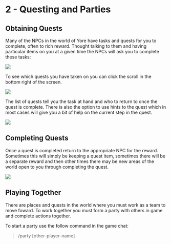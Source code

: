 # 2 - Questing and Parties
## Obtaining Quests
Many of the NPCs in the world of Yore have tasks and quests for you to complete, often to rich reward. Thought talking to them and having particular items on you at a given time the NPCs will ask you to complete these tasks:

![]({{DOC_PATH}}245a65aa1f2b53a146fca6adf5bd2dac.png)

To see which quests you have taken on you can click the scroll in the bottom right of the screen.

![]({{DOC_PATH}}2d082c448bda83e2197af5cdb24d8246.png)

The list of quests tell you the task at hand and who to return to once the quest is complete. There is also the option to use hints to the quest which in most cases will give you a bit of help on the current step in the quest. 

![]({{DOC_PATH}}b06a18488f57807557422087bbf12bdb.png)
## Completing Quests
Once a quest is completed return to the appropriate NPC for the reward. Sometimes this will simply be keeping a quest item, sometimes there will be a separate reward and then other times there may be new areas of the world open to you through completing the quest.

![]({{DOC_PATH}}7694bbb4894166cfced9046579d88286.png)
## Playing Together
There are places and quests in the world where you must work as a team to move foward. To work together you must form a party with others in game and complete actions together.

To start a party use the follow command in the game chat:

> /party [other-player-name]


